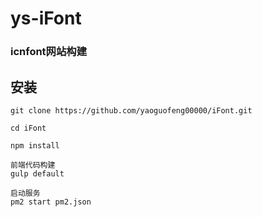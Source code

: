 
# ys-iFont

### icnfont网站构建

## 安装

```
git clone https://github.com/yaoguofeng00000/iFont.git

cd iFont

npm install

前端代码构建
gulp default

启动服务
pm2 start pm2.json

```